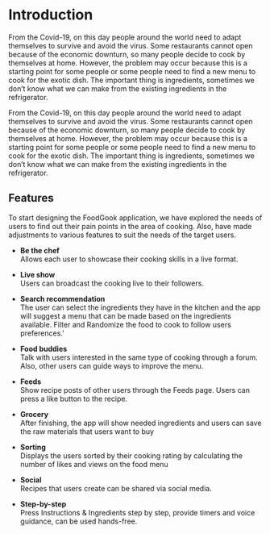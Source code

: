 # Introduction

From the Covid-19, on this day people around the world need to adapt themselves to survive and avoid
the virus. Some restaurants cannot open because of the economic downturn, so many people decide to
cook by themselves at home. However, the problem may occur because this is a starting point for some
people or some people need to find a new menu to cook for the exotic dish. The important thing is
ingredients, sometimes we don’t know what we can make from the existing ingredients in the refrigerator.

From the Covid-19, on this day people around the world need to adapt themselves to survive and avoid
the virus. Some restaurants cannot open because of the economic downturn, so many people decide to
cook by themselves at home. However, the problem may occur because this is a starting point for some
people or some people need to find a new menu to cook for the exotic dish. The important thing is
ingredients, sometimes we don’t know what we can make from the existing ingredients in the refrigerator.


## Features
To start designing the FoodGook application, we have explored the needs of users to find out their pain points in the area of cooking. Also, have made adjustments to various features to suit the needs of the target users.
- **Be the chef**       
    Allows each user to showcase their cooking skills in a live format.

- **Live show**             
    Users can broadcast the cooking live to their followers.
- **Search recommendation**    
    The user can select the ingredients they have in the kitchen and the app will suggest a menu that can be made based on the ingredients available. Filter and Randomize the food to cook to follow users preferences.'

- **Food buddies**  
    Talk with users interested in the same type of cooking through a forum. Also, other users can guide ways to improve the menu.

- **Feeds**     
    Show recipe posts of other users through the Feeds page. Users can press a like button to the recipe.
- **Grocery**       
    After finishing, the app will show needed ingredients and users can save the raw materials that users want to buy
- **Sorting**   
    Displays the users sorted by their cooking rating by calculating the number of likes and views on the food menu
- **Social**    
    Recipes that users create can be shared via social media.
- **Step-by-step**  
    Press Instructions & Ingredients step by step, provide timers and voice guidance, can be used hands-free.

